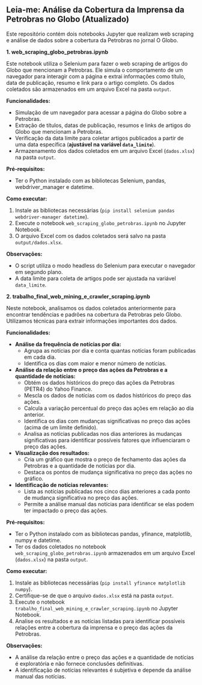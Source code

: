 ## Leia-me: Análise da Cobertura da Imprensa da Petrobras no Globo (Atualizado)

Este repositório contém dois notebooks Jupyter que realizam web scraping e análise de dados sobre a cobertura da Petrobras no jornal O Globo.

**1. web_scraping_globo_petrobras.ipynb**

Este notebook utiliza o Selenium para fazer o web scraping de artigos do Globo que mencionam a Petrobras. Ele simula o comportamento de um navegador para interagir com a página e extrai informações como título, data de publicação, resumo e link para o artigo completo. Os dados coletados são armazenados em um arquivo Excel na pasta `output`.

**Funcionalidades:**

* Simulação de um navegador para acessar a página do Globo sobre a Petrobras.
* Extração de títulos, datas de publicação, resumos e links de artigos do Globo que mencionam a Petrobras.
* Verificação da data limite para coletar artigos publicados a partir de uma data específica (**ajustável na variável `data_limite`**).
* Armazenamento dos dados coletados em um arquivo Excel (`dados.xlsx`) na pasta `output`.

**Pré-requisitos:**

* Ter o Python instalado com as bibliotecas Selenium, pandas, webdriver_manager e datetime.

**Como executar:**

1. Instale as bibliotecas necessárias (`pip install selenium pandas webdriver-manager datetime`).
2. Execute o notebook `web_scraping_globo_petrobras.ipynb` no Jupyter Notebook.
3. O arquivo Excel com os dados coletados será salvo na pasta `output/dados.xlsx`.

**Observações:**

* O script utiliza o modo headless do Selenium para executar o navegador em segundo plano.
* A data limite para coleta de artigos pode ser ajustada na variável `data_limite`.

**2. trabalho_final_web_mining_e_crawler_scraping.ipynb**

Neste notebook, analisamos os dados coletados anteriormente para encontrar tendências e padrões na cobertura da Petrobras pelo Globo. Utilizamos técnicas para extrair informações importantes dos dados.

**Funcionalidades:**

* **Análise da frequência de notícias por dia:**
    * Agrupa as notícias por dia e conta quantas notícias foram publicadas em cada dia.
    * Identifica os dias com maior e menor número de notícias.
* **Análise da relação entre o preço das ações da Petrobras e a quantidade de notícias:**
    * Obtém os dados históricos do preço das ações da Petrobras (PETR4) do Yahoo Finance.
    * Mescla os dados de notícias com os dados históricos do preço das ações.
    * Calcula a variação percentual do preço das ações em relação ao dia anterior.
    * Identifica os dias com mudanças significativas no preço das ações (acima de um limite definido).
    * Analisa as notícias publicadas nos dias anteriores às mudanças significativas para identificar possíveis fatores que influenciaram o preço das ações.
* **Visualização dos resultados:**
    * Cria um gráfico que mostra o preço de fechamento das ações da Petrobras e a quantidade de notícias por dia.
    * Destaca os pontos de mudança significativa no preço das ações no gráfico.
* **Identificação de notícias relevantes:**
    * Lista as notícias publicadas nos cinco dias anteriores a cada ponto de mudança significativa no preço das ações.
    * Permite a análise manual das notícias para identificar se elas podem ter impactado o preço das ações.

**Pré-requisitos:**

* Ter o Python instalado com as bibliotecas pandas, yfinance, matplotlib, numpy e datetime.
* Ter os dados coletados no notebook `web_scraping_globo_petrobras.ipynb` armazenados em um arquivo Excel (`dados.xlsx`) na pasta `output`.

**Como executar:**

1. Instale as bibliotecas necessárias (`pip install yfinance matplotlib numpy`).
2. Certifique-se de que o arquivo `dados.xlsx` está na pasta `output`.
3. Execute o notebook `trabalho_final_web_mining_e_crawler_scraping.ipynb` no Jupyter Notebook.
4. Analise os resultados e as notícias listadas para identificar possíveis relações entre a cobertura da imprensa e o preço das ações da Petrobras.

**Observações:**

* A análise da relação entre o preço das ações e a quantidade de notícias é exploratória e não fornece conclusões definitivas.
* A identificação de notícias relevantes é subjetiva e depende da análise manual das notícias.
